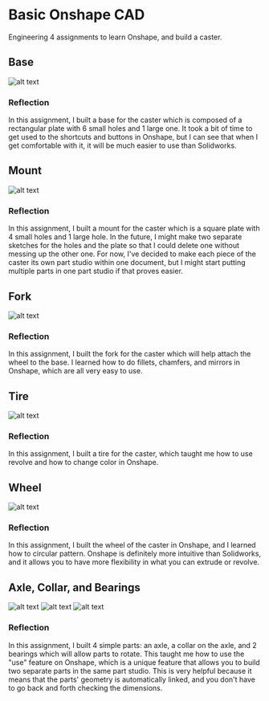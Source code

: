 # Basic Onshape CAD
Engineering 4 assignments to learn Onshape, and build a caster.
## Base
![alt text](images/base.png)
### Reflection
In this assignment, I built a base for the caster which is composed of a rectangular plate with 6 small holes and 1 large one. It took a bit of time to get used to the shortcuts and buttons in Onshape, but I can see that when I get comfortable with it, it will be much easier to use than Solidworks.
## Mount
![alt text](images/mount.png)
### Reflection
In this assignment, I built a mount for the caster which is a square plate with 4 small holes and 1 large hole. In the future, I might make two separate sketches for the holes and the plate so that I could delete one without messing up the other one.  For now, I've decided to make each piece of the caster its own part studio within one document, but I might start putting multiple parts in one part studio if that proves easier.
## Fork
![alt text](images/fork.png)
### Reflection
In this assignment, I built the fork for the caster which will help attach the wheel to the base.  I learned how to do fillets, chamfers, and mirrors in Onshape, which are all very easy to use.
## Tire
![alt text](images/tire.png)
### Reflection
In this assignment, I built a tire for the caster, which taught me how to use revolve and how to change color in Onshape.
## Wheel
![alt text](images/wheel.png)
### Reflection
In this assignment, I built the wheel of the caster in Onshape, and I learned how to circular pattern. Onshape is definitely more intuitive than Solidworks, and it allows you to have more flexibility in what you can extrude or revolve.
## Axle, Collar, and Bearings
![alt text](images/axle-collar.png)
![alt text](images/wheel-bearing.png)
![alt text](images/bearing2(washer).png)
### Reflection
In this assignment, I built 4 simple parts: an axle, a collar on the axle, and 2 bearings which will allow parts to rotate. This taught me how to use the "use" feature on Onshape, which is a unique feature that allows you to build two separate parts in the same part studio.  This is very helpful because it means that the parts' geometry is automatically linked, and you don't have to go back and forth checking the dimensions.
